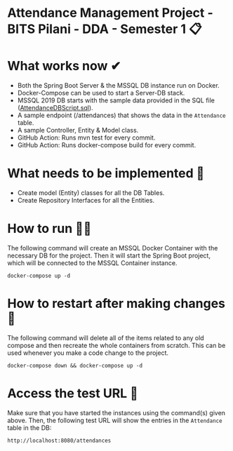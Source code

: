 # Attendance Management Project - BITS Pilani - DDA - Semester 1 📋

# What works now ✔
- Both the Spring Boot Server & the MSSQL DB instance run on Docker.  
- Docker-Compose can be used to start a Server-DB stack.  
- MSSQL 2019 DB starts with the sample data provided in the SQL file ([AttendanceDBScript.sql](db/AttendanceDBScript.sql)).  
- A sample endpoint (/attendances) that shows the data in the `Attendance` table.
- A sample Controller, Entity & Model class.
- GitHub Action: Runs mvn test for every commit.
- GitHub Action: Runs docker-compose build for every commit.

# What needs to be implemented 🚧
- Create model (Entity) classes for all the DB Tables.  
- Create Repository Interfaces for all the Entities.  

# How to run 🏃‍♂️
The following command will create an MSSQL Docker Container with the necessary DB for the project. Then it will start the Spring Boot project, which will be connected to the MSSQL Container instance.

`docker-compose up -d`

# How to restart after making changes 🔁
The following command will delete all of the items related to any old compose and then recreate the whole containers from scratch. This can be used whenever you make a code change to the project.

`docker-compose down && docker-compose up -d`

# Access the test URL 🔗
Make sure that you have started the instances using the command(s) given above. Then, the following test URL will show the entries in the `Attendance` table in the DB:

`http://localhost:8080/attendances`
